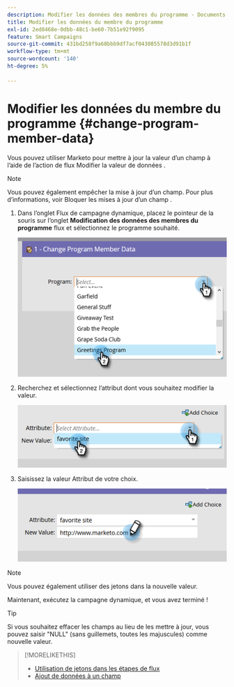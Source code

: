 ```yaml
---
description: Modifier les données des membres du programme - Documents Marketo - Documentation du produit
title: Modifier les données du membre du programme
exl-id: 2ed8468e-0dbb-48c1-be60-7b51e92f9095
feature: Smart Campaigns
source-git-commit: 431bd258f9a68bbb9df7acf043085578d3d91b1f
workflow-type: tm+mt
source-wordcount: '140'
ht-degree: 5%

---
```


# Modifier les données du membre du programme {#change-program-member-data}

Vous pouvez utiliser Marketo pour mettre à jour la valeur d’un champ à l’aide de l’action de flux Modifier la valeur de données .

>[!NOTE]
>
>Vous pouvez également empêcher la mise à jour d’un champ. Pour plus d’informations, voir Bloquer les mises à jour d’un champ .

1. Dans l’onglet Flux de campagne dynamique, placez le pointeur de la souris sur l’onglet **Modification des données des membres du programme** flux et sélectionnez le programme souhaité.

   ![](assets/change-program-member-data-1.png)

1. Recherchez et sélectionnez l’attribut dont vous souhaitez modifier la valeur.

   ![](assets/change-program-member-data-2.png)

1. Saisissez la valeur Attribut de votre choix.

   ![](assets/change-program-member-data-3.png)

>[!NOTE]
>
>Vous pouvez également utiliser des jetons dans la nouvelle valeur.

Maintenant, exécutez la campagne dynamique, et vous avez terminé !

>[!TIP]
>
>Si vous souhaitez effacer les champs au lieu de les mettre à jour, vous pouvez saisir &quot;NULL&quot; (sans guillemets, toutes les majuscules) comme nouvelle valeur.

>[!MORELIKETHIS]
>
>* [Utilisation de jetons dans les étapes de flux](/help/marketo/product-docs/core-marketo-concepts/smart-campaigns/flow-actions/use-tokens-in-flow-steps.md)
>* [Ajout de données à un champ](/help/marketo/product-docs/core-marketo-concepts/smart-campaigns/flow-actions/append-data-to-a-field.md)
